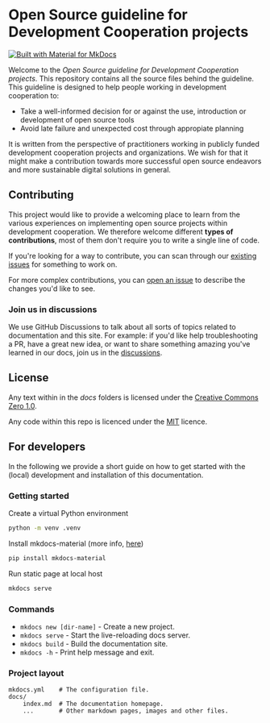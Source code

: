 # Open Source guideline for Development Cooperation projects

[![Built with Material for MkDocs](https://img.shields.io/badge/Material_for_MkDocs-526CFE?style=for-the-badge&logo=MaterialForMkDocs&logoColor=white)](https://squidfunk.github.io/mkdocs-material/)


Welcome to the *Open Source guideline for Development Cooperation projects*. This repository contains all the source files behind the guideline. This guideline is designed to help people working in development cooperation to:

  - Take a well-informed decision for or against the use, introduction or development of open source tools 
  - Avoid late failure and unexpected cost through appropiate planning

It is written from the perspective of practitioners working in publicly funded development cooperation projects and organizations. We wish for that it might make a contribution towards more successful open source endeavors and more sustainable digital solutions in general.

## Contributing

This project would like to provide a welcoming place to learn from the various experiences on implementing open source projects within development cooperation. We therefore welcome different **types of contributions**, most of them don't require you to write a single line of code.

If you're looking for a way to contribute, you can scan through our [existing issues](https://github.com/GFA-DIU/GFA-DIU.github.io/issues) for something to work on. 

For more complex contributions, you can [open an issue](https://github.com/GFA-DIU/GFA-DIU.github.io/issues) to describe the changes you'd like to see.


### Join us in discussions

We use GitHub Discussions to talk about all sorts of topics related to documentation and this site. For example: if you'd like help troubleshooting a PR, have a great new idea, or want to share something amazing you've learned in our docs, join us in the [discussions](https://github.com/GFA-DIU/GFA-DIU.github.io/issues).

## License

Any text within in the *docs* folders is  licensed under the [Creative Commons Zero 1.0](https://creativecommons.org/publicdomain/zero/1.0/).

Any code within this repo is licenced under the [MIT](LICENSE-CODE) licence.


## For developers

In the following we provide a short guide on how to get started with the (local) development and installation of this documentation.

### Getting started
Create a virtual Python environment
```Bash
python -m venv .venv
```

Install mkdocs-material (more info, [here](https://squidfunk.github.io/mkdocs-material/getting-started/))
```Bash
pip install mkdocs-material
```

Run static page at local host
```Bash
mkdocs serve
```

### Commands

* `mkdocs new [dir-name]` - Create a new project.
* `mkdocs serve` - Start the live-reloading docs server.
* `mkdocs build` - Build the documentation site.
* `mkdocs -h` - Print help message and exit.

### Project layout

    mkdocs.yml    # The configuration file.
    docs/
        index.md  # The documentation homepage.
        ...       # Other markdown pages, images and other files.
